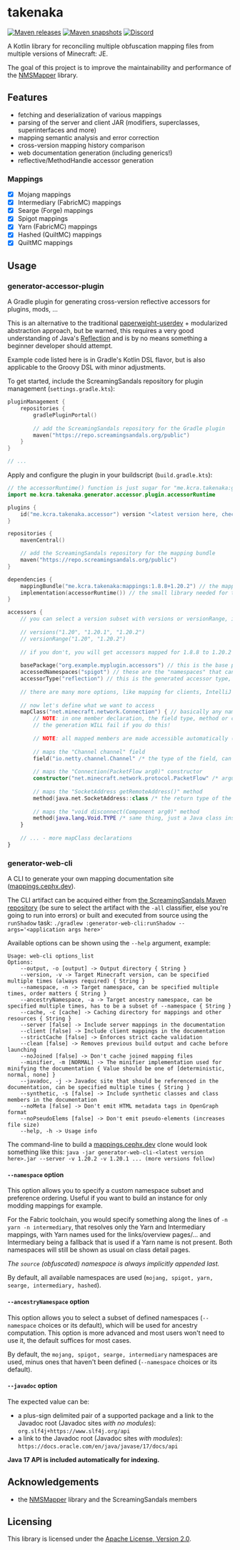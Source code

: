 # takenaka

[![Maven releases](https://repo.screamingsandals.org/api/badge/latest/releases/me/kcra/takenaka/core?color=000000&name=sandals-releases)](https://repo.screamingsandals.org/#/releases/me/kcra/takenaka)
[![Maven snapshots](https://repo.screamingsandals.org/api/badge/latest/snapshots/me/kcra/takenaka/core?color=000000&name=sandals-snapshots)](https://repo.screamingsandals.org/#/snapshots/me/kcra/takenaka)
[![Discord](https://img.shields.io/discord/1151104250487783555?logo=discord)](https://discord.gg/HZhPBbxpFP)

A Kotlin library for reconciling multiple obfuscation mapping files from multiple versions of Minecraft: JE.

The goal of this project is to improve the maintainability and performance of the [NMSMapper](https://github.com/ScreamingSandals/NMSMapper) library.

## Features

* fetching and deserialization of various mappings
* parsing of the server and client JAR (modifiers, superclasses, superinterfaces and more)
* mapping semantic analysis and error correction
* cross-version mapping history comparison
* web documentation generation (including generics!)
* reflective/MethodHandle accessor generation

### Mappings

- [x] Mojang mappings
- [x] Intermediary (FabricMC) mappings
- [x] Searge (Forge) mappings
- [x] Spigot mappings
- [x] Yarn (FabricMC) mappings
- [x] Hashed (QuiltMC) mappings
- [x] QuiltMC mappings

## Usage

### generator-accessor-plugin

A Gradle plugin for generating cross-version reflective accessors for plugins, mods, ...

This is an alternative to the traditional [paperweight-userdev](https://github.com/PaperMC/paperweight-test-plugin) + modularized abstraction approach,
but be warned, this requires a very good understanding of Java's [Reflection](https://www.oracle.com/technical-resources/articles/java/javareflection.html)
and is by no means something a beginner developer should attempt.

Example code listed here is in Gradle's Kotlin DSL flavor, but is also applicable to the Groovy DSL with minor adjustments.

To get started, include the ScreamingSandals repository for plugin management (`settings.gradle.kts`):
```kt
pluginManagement {
    repositories {
        gradlePluginPortal()
        
        // add the ScreamingSandals repository for the Gradle plugin
        maven("https://repo.screamingsandals.org/public")
    }
}

// ...
```

Apply and configure the plugin in your buildscript (`build.gradle.kts`):
```kt
// the accessorRuntime() function is just sugar for "me.kcra.takenaka:generator-accessor-runtime:${me.kcra.takenaka.gradle.BuildConfig.BUILD_VERSION}"
import me.kcra.takenaka.generator.accessor.plugin.accessorRuntime

plugins {
    id("me.kcra.takenaka.accessor") version "<latest version here, check the releases badge on the top of the page>" // apply the plugin
}

repositories {
    mavenCentral()

    // add the ScreamingSandals repository for the mapping bundle
    maven("https://repo.screamingsandals.org/public")
}

dependencies {
    mappingBundle("me.kcra.takenaka:mappings:1.8.8+1.20.2") // the mapping bundle, published by the project at github.com/zlataovce/mappings
    implementation(accessorRuntime()) // the small library needed for the accessors to function
}

accessors {
    // you can select a version subset with versions or versionRange, i.e.:
    
    // versions("1.20", "1.20.1", "1.20.2")
    // versionRange("1.20", "1.20.2")
    
    // if you don't, you will get accessors mapped for 1.8.8 to 1.20.2 - everything that the bundle offers
    
    basePackage("org.example.myplugin.accessors") // this is the base package of the generated output, probably somewhere in your plugin/library's namespace
    accessedNamespaces("spigot") // these are the "namespaces" that can be queried on runtime, i.e. "spigot" (for Bukkit), "searge" (for Forge), "mojang" (not useful on runtime), "yarn" (not useful on runtime), "intermediary" (for Fabric), "quilt" or "hashed" (for Quilt)
    accessorType("reflection") // this is the generated accessor type, can be "none" (no accessor breakout classes are generated, only a mapping class that can be queried), "reflection" or "method_handles" (self-explanatory, java.lang.reflect or java.lang.invoke accessors)
    
    // there are many more options, like mapping for clients, IntelliJ's source JAR view and auto-complete are your friends (Ctrl+Click)
    
    // now let's define what we want to access
    mapClass("net.minecraft.network.Connection") { // basically any name on mappings.cephx.dev apart from the obfuscated one, applies to other definitions as well
        // NOTE: in one member declaration, the field type, method or constructor argument types and the method return type MUST all be from the same namespace (you CAN'T mix e.g. Mojang and Searge names in one declaration)
        // the generation WILL fail if you do this!
        
        // NOTE: all mapped members are made accessible automatically (field.setAccessible(true), ...), so you don't need to worry about visibility modifiers
    
        // maps the "Channel channel" field
        field("io.netty.channel.Channel" /* the type of the field, can be a stringified type, a Java class or a KClass */, "channel" /* the name of the field */)
        
        // maps the "Connection(PacketFlow arg0)" constructor
        constructor("net.minecraft.network.protocol.PacketFlow" /* argument types of the constructor, same thing as the field type */)
        
        // maps the "SocketAddress getRemoteAddress()" method
        method(java.net.SocketAddress::class /* the return type of the method, same thing as the field type */, "getRemoteAddress" /* the method name */)
        
        // maps the "void disconnect(Component arg0)" method
        method(java.lang.Void.TYPE /* same thing, just a Java class instance */, "disconnect" /* same thing */, "net.minecraft.network.chat.Component" /* the method argument types, same thing as the field type */)
    }
    
    // ... - more mapClass declarations
}
```

### generator-web-cli

A CLI to generate your own mapping documentation site ([mappings.cephx.dev](https://mappings.cephx.dev)).

The CLI artifact can be acquired either from [the ScreamingSandals Maven repository](https://repo.screamingsandals.org/#/releases/me/kcra/takenaka/generator-web-cli)
(be sure to select the artifact with the `-all` classifier, else you're going to run into errors) or built and executed from source using the `runShadow` task:
`./gradlew :generator-web-cli:runShadow --args='<application args here>'`

Available options can be shown using the `--help` argument, example:
```
Usage: web-cli options_list
Options: 
    --output, -o [output] -> Output directory { String }
    --version, -v -> Target Minecraft version, can be specified multiple times (always required) { String }
    --namespace, -n -> Target namespace, can be specified multiple times, order matters { String }
    --ancestryNamespace, -a -> Target ancestry namespace, can be specified multiple times, has to be a subset of --namespace { String }
    --cache, -c [cache] -> Caching directory for mappings and other resources { String }
    --server [false] -> Include server mappings in the documentation 
    --client [false] -> Include client mappings in the documentation 
    --strictCache [false] -> Enforces strict cache validation 
    --clean [false] -> Removes previous build output and cache before launching 
    --noJoined [false] -> Don't cache joined mapping files 
    --minifier, -m [NORMAL] -> The minifier implementation used for minifying the documentation { Value should be one of [deterministic, normal, none] }
    --javadoc, -j -> Javadoc site that should be referenced in the documentation, can be specified multiple times { String }
    --synthetic, -s [false] -> Include synthetic classes and class members in the documentation 
    --noMeta [false] -> Don't emit HTML metadata tags in OpenGraph format 
    --noPseudoElems [false] -> Don't emit pseudo-elements (increases file size) 
    --help, -h -> Usage info
```

The command-line to build a [mappings.cephx.dev](https://mappings.cephx.dev) clone would look something like this:
`java -jar generator-web-cli-<latest version here>.jar --server -v 1.20.2 -v 1.20.1 ... (more versions follow)`

#### `--namespace` option

This option allows you to specify a custom namespace subset and preference ordering.
Useful if you want to build an instance for only modding mappings for example.

For the Fabric toolchain, you would specify something along the lines of `-n yarn -n intermediary`,
that resolves only the Yarn and Intermediary mappings, with Yarn names used for the links/overview pages/...
and Intermediary being a fallback that is used if a Yarn name is not present.
Both namespaces will still be shown as usual on class detail pages.

*The `source` (obfuscated) namespace is always implicitly appended last.*

By default, all available namespaces are used (`mojang, spigot, yarn, searge, intermediary, hashed`).

#### `--ancestryNamespace` option

This option allows you to select a subset of defined namespaces (`--namespace` choices or its default), which will be
used for ancestry computation. This option is more advanced and most users won't need to use it, the default suffices for most cases.

By default, the `mojang, spigot, searge, intermediary` namespaces are used, minus ones that haven't been defined (`--namespace` choices or its default).

#### `--javadoc` option

The expected value can be:
- a plus-sign delimited pair of a supported package and a link to the Javadoc root (Javadoc sites _with no modules_): `org.slf4j+https://www.slf4j.org/api`
- a link to the Javadoc root (Javadoc sites _with modules_): `https://docs.oracle.com/en/java/javase/17/docs/api`

**Java 17 API is included automatically for indexing.**

## Acknowledgements

- the [NMSMapper](https://github.com/ScreamingSandals/NMSMapper) library and the ScreamingSandals members

## Licensing

This library is licensed under the [Apache License, Version 2.0](https://github.com/zlataovce/takenaka/blob/master/LICENSE).
